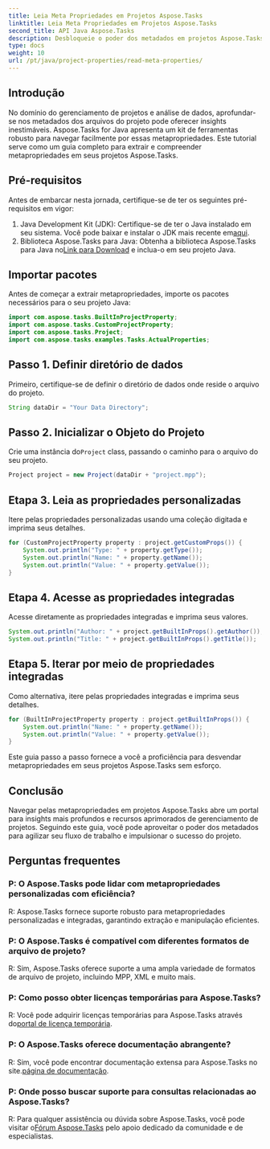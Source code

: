 ```yaml
---
title: Leia Meta Propriedades em Projetos Aspose.Tasks
linktitle: Leia Meta Propriedades em Projetos Aspose.Tasks
second_title: API Java Aspose.Tasks
description: Desbloqueie o poder dos metadados em projetos Aspose.Tasks com este tutorial abrangente. Aprenda a extrair e aproveitar metapropriedades sem esforço.
type: docs
weight: 10
url: /pt/java/project-properties/read-meta-properties/
---
```

## Introdução
No domínio do gerenciamento de projetos e análise de dados, aprofundar-se nos metadados dos arquivos do projeto pode oferecer insights inestimáveis. Aspose.Tasks for Java apresenta um kit de ferramentas robusto para navegar facilmente por essas metapropriedades. Este tutorial serve como um guia completo para extrair e compreender metapropriedades em seus projetos Aspose.Tasks.
## Pré-requisitos
Antes de embarcar nesta jornada, certifique-se de ter os seguintes pré-requisitos em vigor:
1.  Java Development Kit (JDK): Certifique-se de ter o Java instalado em seu sistema. Você pode baixar e instalar o JDK mais recente em[aqui](https://www.oracle.com/java/technologies/javase-jdk11-downloads.html).
2.  Biblioteca Aspose.Tasks para Java: Obtenha a biblioteca Aspose.Tasks para Java no[Link para Download](https://releases.aspose.com/tasks/java/) e inclua-o em seu projeto Java.

## Importar pacotes
Antes de começar a extrair metapropriedades, importe os pacotes necessários para o seu projeto Java:
```java
import com.aspose.tasks.BuiltInProjectProperty;
import com.aspose.tasks.CustomProjectProperty;
import com.aspose.tasks.Project;
import com.aspose.tasks.examples.Tasks.ActualProperties;
```

## Passo 1. Definir diretório de dados
Primeiro, certifique-se de definir o diretório de dados onde reside o arquivo do projeto.
```java
String dataDir = "Your Data Directory";
```
## Passo 2. Inicializar o Objeto do Projeto
 Crie uma instância do`Project` class, passando o caminho para o arquivo do seu projeto.
```java
Project project = new Project(dataDir + "project.mpp");
```
## Etapa 3. Leia as propriedades personalizadas
Itere pelas propriedades personalizadas usando uma coleção digitada e imprima seus detalhes.
```java
for (CustomProjectProperty property : project.getCustomProps()) {
    System.out.println("Type: " + property.getType());
    System.out.println("Name: " + property.getName());
    System.out.println("Value: " + property.getValue());
}
```
## Etapa 4. Acesse as propriedades integradas
Acesse diretamente as propriedades integradas e imprima seus valores.
```java
System.out.println("Author: " + project.getBuiltInProps().getAuthor());
System.out.println("Title: " + project.getBuiltInProps().getTitle());
```
## Etapa 5. Iterar por meio de propriedades integradas
Como alternativa, itere pelas propriedades integradas e imprima seus detalhes.
```java
for (BuiltInProjectProperty property : project.getBuiltInProps()) {
    System.out.println("Name: " + property.getName());
    System.out.println("Value: " + property.getValue());
}
```
Este guia passo a passo fornece a você a proficiência para desvendar metapropriedades em seus projetos Aspose.Tasks sem esforço.

## Conclusão
Navegar pelas metapropriedades em projetos Aspose.Tasks abre um portal para insights mais profundos e recursos aprimorados de gerenciamento de projetos. Seguindo este guia, você pode aproveitar o poder dos metadados para agilizar seu fluxo de trabalho e impulsionar o sucesso do projeto.
## Perguntas frequentes
### P: O Aspose.Tasks pode lidar com metapropriedades personalizadas com eficiência?
R: Aspose.Tasks fornece suporte robusto para metapropriedades personalizadas e integradas, garantindo extração e manipulação eficientes.
### P: O Aspose.Tasks é compatível com diferentes formatos de arquivo de projeto?
R: Sim, Aspose.Tasks oferece suporte a uma ampla variedade de formatos de arquivo de projeto, incluindo MPP, XML e muito mais.
### P: Como posso obter licenças temporárias para Aspose.Tasks?
 R: Você pode adquirir licenças temporárias para Aspose.Tasks através do[portal de licença temporária](https://purchase.aspose.com/temporary-license/).
### P: O Aspose.Tasks oferece documentação abrangente?
 R: Sim, você pode encontrar documentação extensa para Aspose.Tasks no site.[página de documentação](https://reference.aspose.com/tasks/java/).
### P: Onde posso buscar suporte para consultas relacionadas ao Aspose.Tasks?
 R: Para qualquer assistência ou dúvida sobre Aspose.Tasks, você pode visitar o[Fórum Aspose.Tasks](https://forum.aspose.com/c/tasks/15) pelo apoio dedicado da comunidade e de especialistas.